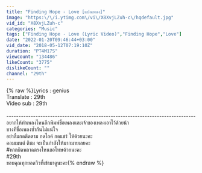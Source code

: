```yaml
---
title: "Finding Hope - Love [แปลเพลง]"
image: "https:\/\/i.ytimg.com\/vi\/X8XvjLZuh-c\/hqdefault.jpg"
vid_id: "X8XvjLZuh-c"
categories: "Music"
tags: ["Finding Hope - Love (Lyric Video)","Finding Hope","Love"]
date: "2022-01-20T09:46:44+03:00"
vid_date: "2018-05-12T07:19:10Z"
duration: "PT4M17S"
viewcount: "134486"
likeCount: "3775"
dislikeCount: ""
channel: "29th"
---
```

{% raw %}Lyrics : genius<br /> Translate : 29th<br />Video sub : 29th<br /><br />------------------------------------------------------------------------------ <br />อยากให้ทำเพลงไหนอีกพิมพ์ชื่อเพลงและเจ้าของเพลงเอาไว้ด้วยน้า <br />บางทีชื่อเพลงซ้ำกันไม่แน่ใจ<br />อย่าลืมกดติดตาม กดไลค์ กดแชร์ ให้ด้วยนะคะ<br />คอมเมนต์ ติชม จะเป็นกำลังให้มากมายเลยคะ<br />#หากผิดพลาดตรงไหนขอโทษด้วยนะคะ<br />#29th<br />ขอบคุณทุกยอดวิวที่เข้ามาดูนะคะ{% endraw %}
